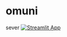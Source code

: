 # omuni
sever
[![Streamlit App](https://static.streamlit.io/badges/streamlit_badge_black_white.svg)](https://share.streamlit.io/shan26551918114/omuni/streamlit.py/)
